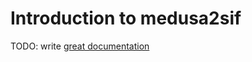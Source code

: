 # Introduction to medusa2sif

TODO: write [great documentation](http://jacobian.org/writing/great-documentation/what-to-write/)
